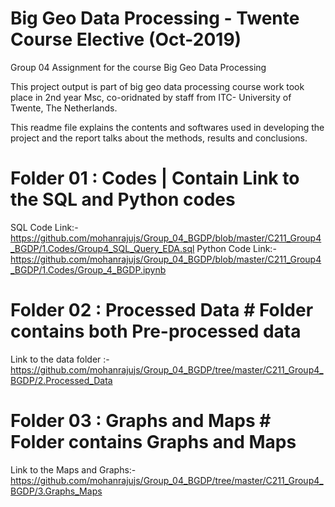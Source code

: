 # Big Geo Data Processing - Twente Course Elective (Oct-2019)
Group 04 Assignment for the course Big Geo Data Processing 

This project output is part of big geo data processing course work took place in 2nd year Msc, co-oridnated by staff from ITC- University of Twente, The Netherlands.

This readme file explains the contents and softwares used in developing the project and the report talks about the methods, results and conclusions.

# Folder 01 : Codes | Contain Link to the SQL and Python codes
SQL Code Link:- https://github.com/mohanrajujs/Group_04_BGDP/blob/master/C211_Group4_BGDP/1.Codes/Group4_SQL_Query_EDA.sql
Python Code Link:- https://github.com/mohanrajujs/Group_04_BGDP/blob/master/C211_Group4_BGDP/1.Codes/Group_4_BGDP.ipynb

# Folder 02 : Processed Data  # Folder contains both Pre-processed data
Link to the data folder :- https://github.com/mohanrajujs/Group_04_BGDP/tree/master/C211_Group4_BGDP/2.Processed_Data

# Folder 03 : Graphs and Maps # Folder contains Graphs and Maps 
Link to the Maps and Graphs:- https://github.com/mohanrajujs/Group_04_BGDP/tree/master/C211_Group4_BGDP/3.Graphs_Maps




